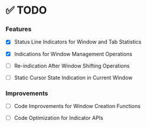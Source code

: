 # ✅ TODO

### Features
- [x] Status Line Indicators for Window and Tab Statistics

- [x] Indications for Window Management Operations

- [ ] Re-indication After Window Shifting Operations

- [ ] Static Cursor State Indication in Current Window

  
### Improvements
- [ ] Code Improvements for Window Creation Functions

- [ ] Code Optimization for Indicator APIs
